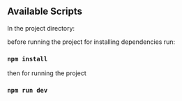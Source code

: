 ## Available Scripts

In the project directory:

before running the project for installing dependencies run:

### `npm install`
 
then for running the project

### `npm run dev`
